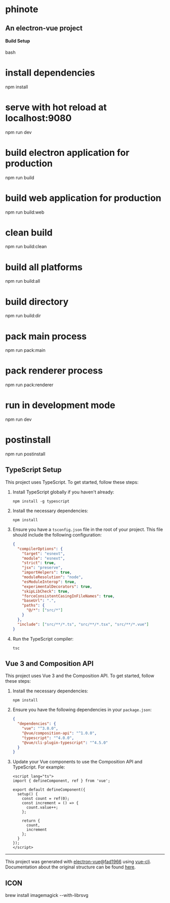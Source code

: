 # phinote

## An electron-vue project

#### Build Setup

bash
# install dependencies
npm install

# serve with hot reload at localhost:9080
npm run dev

# build electron application for production
npm run build

# build web application for production
npm run build:web

# clean build
npm run build:clean

# build all platforms
npm run build:all

# build directory
npm run build:dir

# pack main process
npm run pack:main

# pack renderer process
npm run pack:renderer

# run in development mode
npm run dev

# postinstall
npm run postinstall

## TypeScript Setup

This project uses TypeScript. To get started, follow these steps:

1. Install TypeScript globally if you haven't already:
   ```
   npm install -g typescript
   ```

2. Install the necessary dependencies:
   ```
   npm install
   ```

3. Ensure you have a `tsconfig.json` file in the root of your project. This file should include the following configuration:
   ```json
   {
     "compilerOptions": {
       "target": "esnext",
       "module": "esnext",
       "strict": true,
       "jsx": "preserve",
       "importHelpers": true,
       "moduleResolution": "node",
       "esModuleInterop": true,
       "experimentalDecorators": true,
       "skipLibCheck": true,
       "forceConsistentCasingInFileNames": true,
       "baseUrl": ".",
       "paths": {
         "@/*": ["src/*"]
       }
     },
     "include": ["src/**/*.ts", "src/**/*.tsx", "src/**/*.vue"]
   }
   ```

4. Run the TypeScript compiler:
   ```
   tsc
   ```

## Vue 3 and Composition API

This project uses Vue 3 and the Composition API. To get started, follow these steps:

1. Install the necessary dependencies:
   ```
   npm install
   ```

2. Ensure you have the following dependencies in your `package.json`:
   ```json
   {
     "dependencies": {
       "vue": "^3.0.0",
       "@vue/composition-api": "^1.0.0",
       "typescript": "^4.0.0",
       "@vue/cli-plugin-typescript": "^4.5.0"
     }
   }
   ```

3. Update your Vue components to use the Composition API and TypeScript. For example:
   ```vue
   <script lang="ts">
   import { defineComponent, ref } from 'vue';

   export default defineComponent({
     setup() {
       const count = ref(0);
       const increment = () => {
         count.value++;
       };

       return {
         count,
         increment
       };
     }
   });
   </script>
   ```

---

This project was generated with [electron-vue](https://github.com/SimulatedGREG/electron-vue)@[fad1966](https://github.com/SimulatedGREG/electron-vue/tree/fad1966ffb4b7f27639e224bbbebf349f7ef7d8a) using [vue-cli](https://github.com/vuejs/vue-cli). Documentation about the original structure can be found [here](https://simulatedgreg.gitbooks.io/electron-vue/content/index.html).

## ICON
brew install imagemagick --with-librsvg
